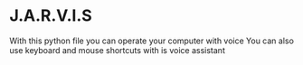 # J.A.R.V.I.S
With this python file you can operate your computer with voice
You can also use keyboard and mouse shortcuts with is voice assistant

